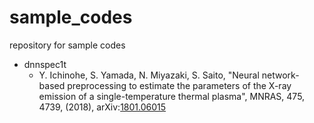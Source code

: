 # sample_codes
repository for sample codes

- dnnspec1t
  - Y. Ichinohe, S. Yamada, N. Miyazaki, S. Saito, "Neural network-based preprocessing to estimate the parameters of the X-ray emission of a single-temperature thermal plasma", MNRAS, 475, 4739, (2018), arXiv:[1801.06015](http://arxiv.org/abs/1801.06015)
